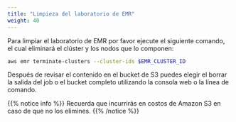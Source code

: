 ```yaml
---
title: "Limpieza del laboratorio de EMR"
weight: 40
---
```


Para limpiar el laboratorio de EMR por favor ejecute el siguiente comando, el cual eliminará el clúster y los nodos que lo componen:

```bash
aws emr terminate-clusters --cluster-ids $EMR_CLUSTER_ID
```
Después de revisar el contenido en el bucket de S3 puedes elegir el borrar la salida del job o el bucket completo utilizando la consola web o la línea de comando.

{{% notice info %}}
Recuerda que incurrirás en costos de Amazon S3 en caso de que no los elimines.
{{% /notice %}}
